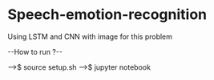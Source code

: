 # Speech-emotion-recognition
Using LSTM and CNN with image for this problem

--How to run ?--

-->$ source setup.sh
-->$ jupyter notebook
